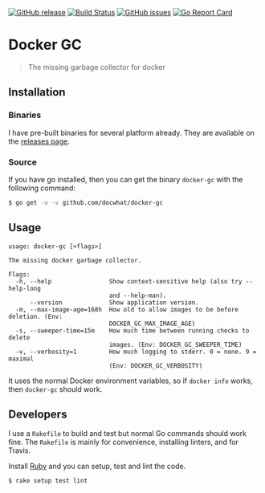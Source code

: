 [![GitHub
release](https://img.shields.io/github/release/docwhat/docker-gc.svg)](https://github.com/docwhat/docker-gc/releases)
[![Build
Status](https://travis-ci.org/docwhat/docker-gc.svg?branch=master)](https://travis-ci.org/docwhat/docker-gc)
[![GitHub
issues](https://img.shields.io/github/issues/docwhat/docker-gc.svg)](https://github.com/docwhat/docker-gc/issues)
[![Go Report
Card](https://goreportcard.com/badge/github.com/docwhat/docker-gc)](https://goreportcard.com/report/github.com/docwhat/docker-gc)

# Docker GC

> The missing garbage collector for docker

## Installation

### Binaries

I have pre-built binaries for several platform already.  They are available on
the [releases page](https://github.com/docwhat/docker-gc/releases).

### Source

If you have go installed, then you can get the binary `docker-gc`
with the following command:

``` .sh
$ go get -u -v github.com/docwhat/docker-gc
```

Usage
-----

~~~
usage: docker-gc [<flags>]

The missing docker garbage collector.

Flags:
  -h, --help                Show context-sensitive help (also try --help-long
                            and --help-man).
      --version             Show application version.
  -m, --max-image-age=168h  How old to allow images to be before deletion. (Env:
                            DOCKER_GC_MAX_IMAGE_AGE)
  -s, --sweeper-time=15m    How much time between running checks to delete
                            images. (Env: DOCKER_GC_SWEEPER_TIME)
  -v, --verbosity=1         How much logging to stderr. 0 = none. 9 = maximal
                            (Env: DOCKER_GC_VERBOSITY)
~~~

It uses the normal Docker environment variables, so if `docker info` works,
then `docker-gc` should work.

Developers
----------

I use a `Rakefile` to build and test but normal Go commands should work fine.
The `Rakefile` is mainly for convenience, installing linters, and for Travis.

Install [Ruby](https://www.ruby-lang.org/) and you can setup, test and lint the
code.

~~~
$ rake setup test lint
~~~
